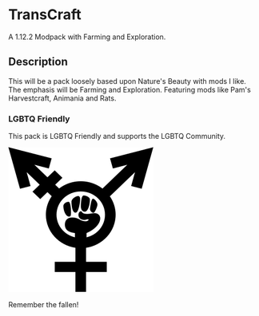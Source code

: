 # TransCraft
A 1.12.2 Modpack with Farming and Exploration.

## Description
This will be a pack loosely based upon Nature's Beauty with mods I like. The emphasis will be Farming and Exploration. Featuring mods like Pam's Harvestcraft, Animania and Rats.

### LGBTQ Friendly
This pack is LGBTQ Friendly and supports the LGBTQ Community.

![Fight Together][logo]

Remember the fallen!

[logo]: https://raw.githubusercontent.com/tpacks/transcraft/master/fight-together.png